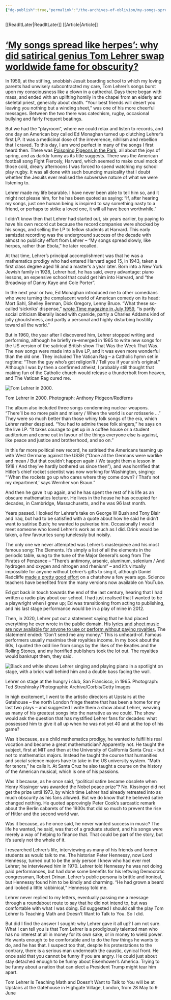 ```yaml
---
{"dg-publish":true,"permalink":"/the-archives-of-oblivion/my-songs-spread-like-herpes-why-did-satirical-genius-tom-lehrer-swap-worldwide-fame-for-obscurity/"}
---
```


[[ReadItLater\|ReadItLater]] [[Article\|Article]]

# [‘My songs spread like herpes’: why did satirical genius Tom Lehrer swap worldwide fame for obscurity?](https://www.theguardian.com/music/article/2024/may/22/my-songs-spread-like-herpes-why-did-satirical-genius-tom-lehrer-swap-worldwide-fame-for-obscurity?utm_source=dlvr.it&utm_medium=facebook)

In 1959, at the stifling, snobbish Jesuit boarding school to which my loving parents had unwisely subcontracted my care, Tom Lehrer’s songs burst upon my consciousness like a clown in a cathedral. Days there began with mass, and ended with an uplifting homily in the chapel from an elderly and skeletal priest, generally about death. “Your best friends will desert you leaving you nothing but a winding sheet,” was one of his more cheerful messages. Between the two there was catechism, rugby, occasional bullying and fairly frequent beatings.

But we had the “playroom”, where we could relax and listen to records, and one day an American boy called Ed Monaghan turned up clutching Lehrer’s first LP. It was a medicinal dose of the irreverence, nihilism and rebellion that I craved. To this day, I am word perfect in many of the songs I first heard then. There was [Poisoning Pigeons in the Park](https://www.youtube.com/watch?v=yhuMLpdnOjY), all about the joys of spring, and as darkly funny as its title suggests. There was the American football song Fight Fiercely, Harvard, which seemed to make cruel mock of those cold, dreary afternoons I was forced to spend watching my school play rugby. It was all done with such bouncing musicality that I doubt whether the Jesuits ever realised the subversive nature of what we were listening to.

Lehrer made my life bearable. I have never been able to tell him so, and it might not please him, for he has been quoted as saying: “If, after hearing my songs, just one human being is inspired to say something nasty to a friend, or perhaps to strike a loved one, it will all have been worthwhile.”

I didn’t know then that Lehrer had started out, six years earlier, by paying to have his own record cut because the record companies were shocked by his songs, and selling the LP to fellow students at Harvard. This early samizdat recording was the underground success of the decade with almost no publicity effort from Lehrer – “My songs spread slowly, like herpes, rather than Ebola,” he later recalled.

At that time, Lehrer’s principal accomplishment was that he was a mathematics prodigy who had entered Harvard aged 15, in 1943, taken a first class degree aged 18 and a master’s a year later. Born into a New York Jewish family in 1928, Lehrer had, he has said, every advantage: piano lessons, an expensive school that could get him into Harvard, and “the Broadway of Danny Kaye and Cole Porter”.

In the next year or two, Ed Monaghan introduced me to other comedians who were turning the complacent world of American comedy on its head: Mort Sahl, Shelley Berman, Dick Gregory, Lenny Bruce. “What these so-called ‘sickniks’ dispense,” [wrote Time magazine in July 1959](https://content.time.com/time/subscriber/article/0,33009,869153-1,00.html), “is partly social criticism liberally laced with cyanide, partly a Charles Addams kind of jolly ghoulishness, and partly a personal and highly disturbing hostility toward all the world.”

But in 1960, the year after I discovered him, Lehrer stopped writing and performing, although he briefly re-emerged in 1965 to write new songs for the US version of the satirical British show That Was the Week That Was. The new songs were made into a live LP, and it was even more wonderful than the old one. They included The Vatican Rag – a Catholic hymn set in ragtime: “Then the guy who’s got religion’ll / Tell you if your sin’s original.” Although I was by then a confirmed atheist, I probably still thought that making fun of the Catholic church would release a thunderbolt from heaven, and The Vatican Rag cured me.

![Tom Lehrer in 2000.](https://i.guim.co.uk/img/media/34c62cd61e0b904f4181adfb5ae79881cee0797c/0_0_2341_1500/master/2341.jpg?width=445&dpr=1&s=none)

Tom Lehrer in 2000. Photograph: Anthony Pidgeon/Redferns

The album also included three songs condemning nuclear weapons. “There’ll be no more pain and misery / When the world is our rotisserie …” They were so much better than those whiny folk songs of the era, which Lehrer rather despised. “You had to admire these folk singers,” he says on the live LP. “It takes courage to get up in a coffee house or a student auditorium and come out in favour of the things everyone else is against, like peace and justice and brotherhood, and so on.”

In this far more political new record, he satirised the Americans teaming up with West Germany against the USSR (“Once all the Germans were warlike and mean / But that couldn’t happen again / We taught them a lesson in 1918 / And they’ve hardly bothered us since then”), and was horrified that Hitler’s chief rocket scientist was now working for Washington, singing: “‘When the rockets go up who cares where they come down? / That’s not my department,’ says Wernher von Braun.”

And then he gave it up again, and he has spent the rest of his life as an obscure mathematics lecturer. He lives in the house he has occupied for decades, in Cambridge, Massachusetts, and he was 96 last month.

Years passed. I looked for Lehrer’s take on George W Bush and Tony Blair and Iraq, but had to be satisfied with a quote about how he said he didn’t want to satirise Bush; he wanted to pulverise him. Occasionally I would meet someone who loved Lehrer’s work as much as I did. Drink would be taken, a few favourites sung tunelessly but noisily.

The only one we never attempted was Lehrer’s masterpiece and his most famous song: The Elements. It’s simply a list of all the elements in the periodic table, sung to the tune of the Major General’s song from The Pirates of Penzance – “There’s antimony, arsenic, aluminum, selenium / And hydrogen and oxygen and nitrogen and rhenium” – and it’s virtually impossible for anyone without Lehrer’s gifts to sing it, although Daniel Radcliffe [made a pretty good effort](https://www.youtube.com/watch?v=rSAaiYKF0cs) on a chatshow a few years ago. Science teachers have benefited from the many versions now available on YouTube.

Ed got back in touch towards the end of the last century, hearing that I had written a radio play about our school. I had just realised that I wanted to be a playwright when I grew up; Ed was transitioning from acting to publishing, and his last stage performance would be in a play of mine in 2012.

Then, in 2020, Lehrer put out a statement saying that he had placed everything he ever wrote in the public domain. His [lyrics and sheet music are now available for anyone to use or perform without paying royalties.](https://www.marketplace.org/2020/10/21/satirist-tom-lehrer-put-his-songs-into-public-domain/) The statement ended: “Don’t send me any money.” This is unheard-of. Famous performers usually maximise their royalties income. In my book about the 60s, I quoted the odd line from songs by the likes of the Beatles and the Rolling Stones, and my horrified publishers took the lot out. The royalties would bankrupt them, they said.

![Black and white shows Lehrer singing and playing piano in a spotlight on stage, with a brick wall behind him and a double bass facing the wall.](https://i.guim.co.uk/img/media/00036ada66b30b997d5806119b5db60f4861d09c/0_0_1912_2904/master/1912.jpg?width=445&dpr=1&s=none)

Lehrer on stage at the hungry i club, San Francisco, in 1965. Photograph: Ted Streshinsky Photographic Archive/Corbis/Getty Images

In high excitement, I went to the artistic directors at Upstairs at the Gatehouse – the north London fringe theatre that has been a home for my last two plays – and suggested I write them a show about Lehrer, weaving as many of his greatest songs into the narrative as we could. The show would ask the question that has mystified Lehrer fans for decades: what possessed him to give it all up when he was not yet 40 and at the top of his game?

Was it because, as a child mathematics prodigy, he wanted to fulfil his real vocation and become a great mathematician? Apparently not. He taught the subject, first at MIT and then at the University of California Santa Cruz – but not to mathematics majors. Instead he taught the course that humanities and social science majors have to take in the US university system. “Math for tenors,” he calls it. At Santa Cruz he also taught a course on the history of the American musical, which is one of his passions.

Was it because, as he once said, “political satire became obsolete when Henry Kissinger was awarded the Nobel peace prize”? No. Kissinger did not get the prize until 1973, by which time Lehrer had already retreated into as much obscurity as his fans allowed. But we do know that he believed satire changed nothing. He quoted approvingly Peter Cook’s sarcastic remark about the Berlin cabarets of the 1930s that did so much to prevent the rise of Hitler and the second world war.

Was it because, as he once said, he never wanted success in music? The life he wanted, he said, was that of a graduate student, and his songs were merely a way of helping to finance that. That could be part of the story, but it’s surely not the whole of it.

I researched Lehrer’s life, interviewing as many of his friends and former students as would talk to me. The historian Peter Hennessy, now Lord Hennessy, turned out to be the only person I knew who had ever met Lehrer; he interviewed him in 1970. Lehrer told Hennessy he was not doing paid performances, but had done some benefits for his leftwing Democratic congressman, Robert Drinan. Lehrer’s public persona is brittle and ironical, but Hennessy found him to be kindly and charming. “He had grown a beard and looked a little rabbinical,” Hennessy told me.

Lehrer never replied to my letters, eventually passing me a message through a roundabout route to say that he did not intend to, but was comfortable with what I was doing. Ed suggested I should call the play Tom Lehrer Is Teaching Math and Doesn’t Want to Talk to You. So I did.

But did I find the answer I sought: why Lehrer gave it all up? I am not sure. What I can tell you is that Tom Lehrer is a prodigiously talented man who has no interest at all in money for its own sake, or in money to wield power. He wants enough to be comfortable and to do the few things he wants to do, and he has that. I suspect too that, despite his protestations to the contrary, there is a serious man underneath the caustic, cynical front. He once said that you cannot be funny if you are angry. He could just about stay detached enough to be funny about Eisenhower’s America. Trying to be funny about a nation that can elect a President Trump might tear him apart.

Tom Lehrer Is Teaching Math and Doesn’t Want to Talk to You will be at Upstairs at the Gatehouse in Highgate Village, London, from 28 May to 9 June